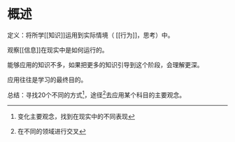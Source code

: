 # 概述
定义：将所学[[知识]]运用到实际情境（ [[行为]]，思考）中。

观察[[信息]]在现实中是如何运行的。

能够应用的知识不多，如果把更多的知识引导到这个阶段，会理解更深。

应用往往是学习的最终目的。

总结：寻找20个不同的方式[^1]，途径[^2]去应用某个科目的主要观念。

[^1]: 变化主要观念，找到在现实中的不同表现
[^2]: 在不同的领域进行交叉